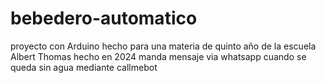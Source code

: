 # bebedero-automatico
proyecto con Arduino hecho para una materia de quinto año de la escuela Albert Thomas hecho en 2024
manda mensaje via whatsapp cuando se queda sin agua mediante callmebot
